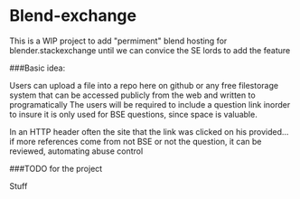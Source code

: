 # Blend-exchange
This is a WIP project to add "permiment" blend hosting for blender.stackexchange until we can convice the SE lords to add the feature

###Basic idea:

Users can upload a file into a repo here on github or any free filestorage system that can be accessed publicly from the web and written to programatically
The users will be required to include a question link inorder to insure it is only used for BSE questions, since space is valuable.

In an HTTP header often the site that the link was clicked on his provided... if more references come from not BSE or not the question, it can be reviewed, automating abuse control


###TODO for the project

Stuff
